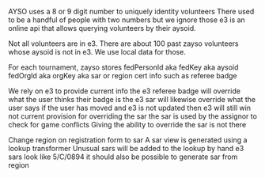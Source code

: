 AYSO uses a 8 or 9 digit number to uniquely identity volunteers
There used to be a handful of people with two numbers but we ignore those
e3 is an online api that allows querying volunteers by their aysoid.

Not all volunteers are in e3.  There are about 100 past zayso volunteers whose aysoid is not in e3.
We use local data for those.

For each tournament, zayso stores
  fedPersonId aka fedKey aka aysoid
  fedOrgId aka orgKey aka sar or region
  cert info such as referee badge
  
We rely on e3 to provide current info
  the e3 referee badge will override what the user thinks their badge is
  the e3 sar will likewise override what the user says
    if the user has moved and e3 is not updated then e3 will still win
    not current provision for overriding the sar
    the sar is used by the assignor to check for game conflicts
    Giving the ability to override the sar is not there
    
Change region on registration form to sar
  A sar view is generated using a lookup transformer
  Unusual sars will be added to the lookup by hand
  e3 sars look like 5/C/0894
  it should also be possible to generate sar from region
  
  